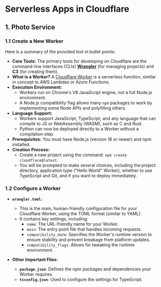 # Serverless Apps in Cloudflare


## 1. Photo Service

### 1.1 Create a New Worker

Here is a summary of the provided text in bullet points:

*   **Core Tools:** The primary tools for developing on Cloudflare are the command-line interfaces (CLIs) [**Wrangler**](https://developers.cloudflare.com/workers/wrangler/) (for managing projects) and **C3** (for creating them).
*   **What is a Worker?** A [Cloudflare Worker](https://developers.cloudflare.com/workers/) is a serverless function, similar in concept to AWS Lambdas or Azure Functions.
*   **Execution Environment:**
    *   Workers run on Chrome's V8 JavaScript engine, not a full Node.js environment.
    *   A Node.js compatibility flag allows many `npm` packages to work by implementing some Node APIs and polyfilling others.
*   **Language Support:**
    *   Workers support JavaScript, TypeScript, and any language that can compile to JS or WebAssembly (WASM), such as C and Rust.
    *   Python can now be deployed directly to a Worker without a compilation step.
*   **Prerequisites:** You must have Node.js (version 18 or newer) and npm installed.
*   **Creation Process:**
    *   Create a new project using the command: `npm create cloudflare@latest`.
    *   You will be prompted to make several choices, including the project directory, application type ("Hello World" Worker), whether to use TypeScript and Git, and if you want to deploy immediately.



### 1.2 Configure a Worker

*   **`wrangler.toml`:**
    *   This is the main, human-friendly configuration file for your Cloudflare Worker, using the TOML format (similar to YAML).
    *   It contains key settings, including:
        *   `name`: The URL-friendly name for your Worker.
        *   `main`: The entry point file that handles incoming requests.
        *   `compatibility_date`: Specifies the Worker's runtime version to ensure stability and prevent breakage from platform updates.
        *   `compatibility_flags`: Allows for tweaking the runtime environment.

*   **Other Important Files:**
    *   **`package.json`**: Defines the npm packages and dependencies your Worker requires.
    *   **`tsconfig.json`**: Used to configure the settings for TypeScript.




